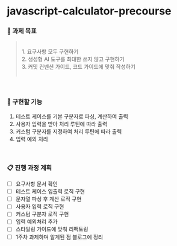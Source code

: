 # javascript-calculator-precourse

### 👊 과제 목표
><br>
>1. 요구사항 모두 구현하기<br>
>2. 생성형 AI 도구를 최대한 쓰지 않고 구현하기<br>
>3. 커밋 컨벤션 가이드, 코드 가이드에 맞춰 작성하기<br>
><br>

<br />

### 🔧 구현할 기능
1. 테스트 케이스를 기본 구분자로 파싱, 계산하여 출력
2. 사용자 입력을 받아 처리 루틴에 따라 출력
3. 커스텀 구분자를 지정하여 처리 루틴에 따라 출력
4. 입력 예외 처리

<br />

### 📋 진행 과정 계획
* [ ] 요구사항 문서 확인
* [ ] 테스트 케이스 입출력 로직 구현
* [ ] 문자열 파싱 후 계산 로직 구현
* [ ] 사용자 입력 로직 구현
* [ ] 커스텀 구분자 로직 구현
* [ ] 입력 예외처리 추가
* [ ] 스타일링 가이드에 맞춰 리팩토링
* [ ] 1주차 과제하며 알게된 점 블로그에 정리

<br />